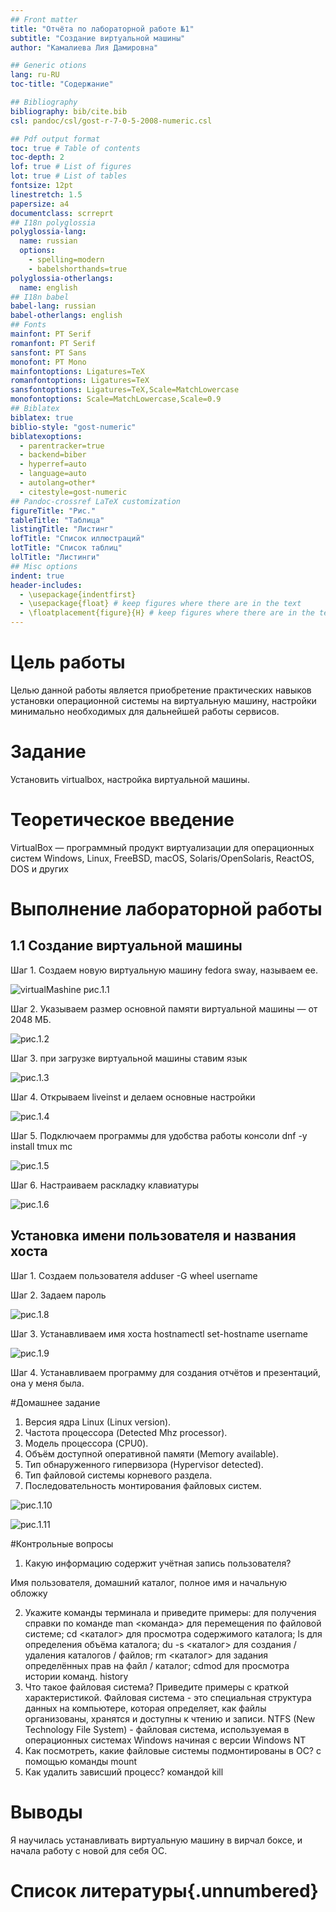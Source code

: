 ```yaml
---
## Front matter
title: "Отчёта по лабораторной работе №1"
subtitle: "Создание виртуальной машины"
author: "Камалиева Лия Дамировна"

## Generic otions
lang: ru-RU
toc-title: "Содержание"

## Bibliography
bibliography: bib/cite.bib
csl: pandoc/csl/gost-r-7-0-5-2008-numeric.csl

## Pdf output format
toc: true # Table of contents
toc-depth: 2
lof: true # List of figures
lot: true # List of tables
fontsize: 12pt
linestretch: 1.5
papersize: a4
documentclass: scrreprt
## I18n polyglossia
polyglossia-lang:
  name: russian
  options:
	- spelling=modern
	- babelshorthands=true
polyglossia-otherlangs:
  name: english
## I18n babel
babel-lang: russian
babel-otherlangs: english
## Fonts
mainfont: PT Serif
romanfont: PT Serif
sansfont: PT Sans
monofont: PT Mono
mainfontoptions: Ligatures=TeX
romanfontoptions: Ligatures=TeX
sansfontoptions: Ligatures=TeX,Scale=MatchLowercase
monofontoptions: Scale=MatchLowercase,Scale=0.9
## Biblatex
biblatex: true
biblio-style: "gost-numeric"
biblatexoptions:
  - parentracker=true
  - backend=biber
  - hyperref=auto
  - language=auto
  - autolang=other*
  - citestyle=gost-numeric
## Pandoc-crossref LaTeX customization
figureTitle: "Рис."
tableTitle: "Таблица"
listingTitle: "Листинг"
lofTitle: "Список иллюстраций"
lotTitle: "Список таблиц"
lolTitle: "Листинги"
## Misc options
indent: true
header-includes:
  - \usepackage{indentfirst}
  - \usepackage{float} # keep figures where there are in the text
  - \floatplacement{figure}{H} # keep figures where there are in the text
---
```


# Цель работы
Целью данной работы является приобретение практических навыков установки операционной системы на виртуальную машину, настройки минимально необходимых для дальнейшей работы сервисов.

# Задание

Установить virtualbox, настройка виртуальной машины.
# Теоретическое введение
VirtualBox — программный продукт виртуализации для операционных систем Windows, Linux, FreeBSD, macOS, Solaris/OpenSolaris, ReactOS, DOS и других

# Выполнение лабораторной работы

## 1.1 Создание виртуальной машины

Шаг 1. Создаем новую виртуальную машину fedora sway, называем ее.

![virtualMashine рис.1.1](image/1.1.1.jpg)

Шаг 2. Указываем размер основной памяти виртуальной машины — от 2048 МБ.

![рис.1.2](image/1.1.2.jpg)

Шаг 3. при загрузке виртуальной машины ставим язык

![рис.1.3](image/1.1.3.jpg)

Шаг 4. Открываем liveinst и делаем основные настройки

![рис.1.4](image/1.1.4.jpg)

Шаг 5. Подключаем программы для удобства работы консоли
dnf -y install tmux mc

![рис.1.5](image/1.1.5.jpg)


Шаг 6. Настраиваем раскладку клавиатуры

![рис.1.6](image/1.1.6.jpg)

## Установка имени пользователя и названия хоста

Шаг 1. Создаем пользователя
adduser -G wheel username

Шаг 2. Задаем пароль

![рис.1.8](image/1.1.8.jpg)

Шаг 3. Устанавливаем имя хоста 
hostnamectl set-hostname username

![рис.1.9](image/1.1.9.jpg)

Шаг 4. Устанавливаем программу для создания отчётов и презентаций, она у меня была.

#Домашнее задание


 1. Версия ядра Linux (Linux version).
 2. Частота процессора (Detected Mhz processor).
 3. Модель процессора (CPU0).
 4. Объём доступной оперативной памяти (Memory available).
 5. Тип обнаруженного гипервизора (Hypervisor detected).
 6. Тип файловой системы корневого раздела.
 7. Последовательность монтирования файловых систем.

![рис.1.10](image/1.1.10.jpg)

![рис.1.11](image/1.1.11.jpg)

#Контрольные вопросы
1. Какую информацию содержит учётная запись пользователя?

Имя пользователя, домашний каталог, полное имя и начальную обложку


2. Укажите команды терминала и приведите примеры:
для получения справки по команде 
man <команда>
для перемещения по файловой системе;
cd <каталог>
для просмотра содержимого каталога;
ls
для определения объёма каталога;
du -s <каталог>
для создания / удаления каталогов / файлов;
rm <каталог>
для задания определённых прав на файл / каталог;
сdmod
для просмотра истории команд.
history
3. Что такое файловая система? Приведите примеры с краткой характеристикой.
Файловая система - это специальная структура данных на компьютере, которая определяет, как файлы организованы, хранятся и доступны к чтению и записи.
NTFS (New Technology File System) - файловая система, используемая в операционных системах Windows начиная с версии Windows NT
4. Как посмотреть, какие файловые системы подмонтированы в ОС?
с помощью команды mount
5. Как удалить зависший процесс?
командой kill <PID>


# Выводы

Я научилась устанавливать виртуальную машину в вирчал боксе, и начала работу с новой для себя ОС.

# Список литературы{.unnumbered}







